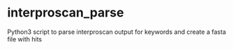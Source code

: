 # interproscan_parse
Python3 script to parse interproscan output for keywords and create a fasta file with hits
